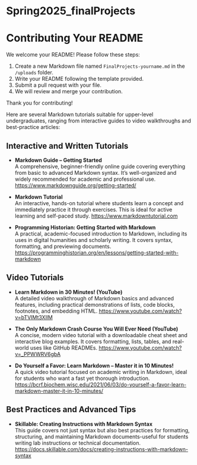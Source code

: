 # Spring2025_finalProjects

# Contributing Your README

We welcome your README! Please follow these steps:

1. Create a new Markdown file named `FinalProjects-yourname.md` in the `/uploads` folder.
2. Write your README following the template provided.
3. Submit a pull request with your file.
4. We will review and merge your contribution.

Thank you for contributing!

Here are several Markdown tutorials suitable for upper-level undergraduates, ranging from interactive guides to video walkthroughs and best-practice articles:

## Interactive and Written Tutorials

- **Markdown Guide – Getting Started**  
  A comprehensive, beginner-friendly online guide covering everything from basic to advanced Markdown syntax. It’s well-organized and widely recommended for academic and professional use.
  https://www.markdownguide.org/getting-started/

- **Markdown Tutorial**  
  An interactive, hands-on tutorial where students learn a concept and immediately practice it through exercises. This is ideal for active learning and self-paced study.
  https://www.markdowntutorial.com

- **Programming Historian: Getting Started with Markdown**  
  A practical, academic-focused introduction to Markdown, including its uses in digital humanities and scholarly writing. It covers syntax, formatting, and previewing documents.
  https://programminghistorian.org/en/lessons/getting-started-with-markdown


## Video Tutorials

- **Learn Markdown in 30 Minutes! (YouTube)**  
  A detailed video walkthrough of Markdown basics and advanced features, including practical demonstrations of lists, code blocks, footnotes, and embedding HTML.
  https://www.youtube.com/watch?v=bTVIMt3XllM

- **The Only Markdown Crash Course You Will Ever Need (YouTube)**  
  A concise, modern video tutorial with a downloadable cheat sheet and interactive blog examples. It covers formatting, lists, tables, and real-world uses like GitHub READMEs.
  https://www.youtube.com/watch?v=_PPWWRV6gbA

- **Do Yourself a Favor: Learn Markdown – Master it in 10 Minutes!**  
  A quick video tutorial focused on academic writing in Markdown, ideal for students who want a fast yet thorough introduction.
  https://bcrf.biochem.wisc.edu/2021/06/03/do-yourself-a-favor-learn-markdown-master-it-in-10-minutes/

## Best Practices and Advanced Tips

- **Skillable: Creating Instructions with Markdown Syntax**  
  This guide covers not just syntax but also best practices for formatting, structuring, and maintaining Markdown documents-useful for students writing lab instructions or technical documentation.
  https://docs.skillable.com/docs/creating-instructions-with-markdown-syntax


